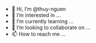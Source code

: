 - 👋 Hi, I’m @thuy-nguen
- 👀 I’m interested in ...
- 🌱 I’m currently learning ...
- 💞️ I’m looking to collaborate on ...
- 📫 How to reach me ...

<!---
thuy-nguen/thuy-nguen is a ✨ special ✨ repository because its `README.md` (this file) appears on your GitHub profile.
You can click the Preview link to take a look at your changes.
--->
